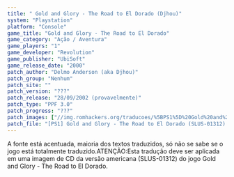 ```yaml
---
title: " Gold and Glory - The Road to El Dorado (Djhou)"
system: "Playstation"
platform: "Console"
game_title: "Gold and Glory - The Road to El Dorado"
game_category: "Ação / Aventura"
game_players: "1"
game_developer: "Revolution"
game_publisher: "UbiSoft"
game_release_date: "2000"
patch_author: "Delmo Anderson (aka Djhou)"
patch_group: "Nenhum"
patch_site: ""
patch_version: "???"
patch_release: "28/09/2002 (provavelmente)"
patch_type: "PPF 3.0"
patch_progress: "???"
patch_images: ["//img.romhackers.org/traducoes/%5BPS1%5D%20Gold%20and%20Glory%20-%20The%20Road%20to%20El%20Dorado%20-%20Djhou%20-%201.jpg","//img.romhackers.org/traducoes/%5BPS1%5D%20Gold%20and%20Glory%20-%20The%20Road%20to%20El%20Dorado%20-%20Djhou%20-%202.jpg","//img.romhackers.org/traducoes/%5BPS1%5D%20Gold%20and%20Glory%20-%20The%20Road%20to%20El%20Dorado%20-%20Djhou%20-%203.jpg"]
patch_file: "[PS1] Gold and Glory - The Road to El Dorado (SLUS-01312) [T-BR] [T-Djhou G-Nenhum] [A-2002].zip"
---
```

A fonte está acentuada, maioria dos textos traduzidos, só não se sabe se o jogo está totalmente traduzido.ATENÇÃO:Esta tradução deve ser aplicada em uma imagem de CD da versão americana (SLUS-01312) do jogo Gold and Glory - The Road to El Dorado.